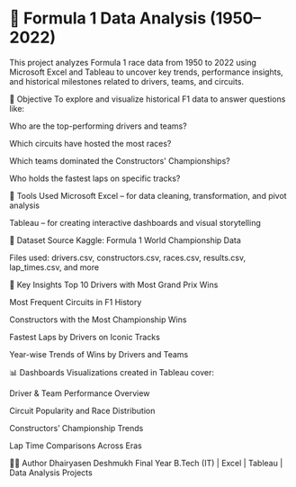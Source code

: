 # 🏁 Formula 1 Data Analysis (1950–2022)
This project analyzes Formula 1 race data from 1950 to 2022 using Microsoft Excel and Tableau to uncover key trends, performance insights, and historical milestones related to drivers, teams, and circuits.

🎯 Objective
To explore and visualize historical F1 data to answer questions like:

Who are the top-performing drivers and teams?

Which circuits have hosted the most races?

Which teams dominated the Constructors' Championships?

Who holds the fastest laps on specific tracks?

🧰 Tools Used
Microsoft Excel – for data cleaning, transformation, and pivot analysis

Tableau – for creating interactive dashboards and visual storytelling

📁 Dataset Source
Kaggle: Formula 1 World Championship Data

Files used: drivers.csv, constructors.csv, races.csv, results.csv, lap_times.csv, and more

📌 Key Insights
Top 10 Drivers with Most Grand Prix Wins

Most Frequent Circuits in F1 History

Constructors with the Most Championship Wins

Fastest Laps by Drivers on Iconic Tracks

Year-wise Trends of Wins by Drivers and Teams

📊 Dashboards
Visualizations created in Tableau cover:

Driver & Team Performance Overview

Circuit Popularity and Race Distribution

Constructors’ Championship Trends

Lap Time Comparisons Across Eras

👨‍💻 Author
Dhairyasen Deshmukh
Final Year B.Tech (IT) | Excel | Tableau | Data Analysis Projects
